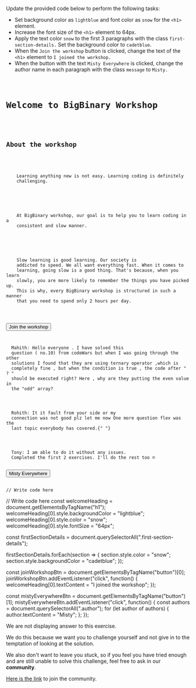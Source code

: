 Update the provided code below
to perform the following tasks:

- Set background color as `lightblue`
  and
  font color as `snow` for the
  `<h1>` element.
- Increase the font size of the `<h1>`
  element to 64px.
- Apply the text color `snow` to the
  first 3 paragraphs with the class
  `first-section-details.` Set the background
  color to `cadetblue`.
- When the `Join the workshop` button is
  clicked, change the text of the `<h1>`
  element to `I joined the workshop.`
- When the button with the text
  `Misty Everywhere` is clicked,
  change the author name in each paragraph
  with the class `message` to `Misty.`

<codeblock language="javascript" type="exercise" testMode="fixedInput" showSolution="false">
<code>
<panel language="html">
<h1>Welcome to BigBinary Workshop</h1>
<div>
  <h2>About the workshop</h2>
  <p class="first-section-details">
    Learning anything new is not easy. Learning coding is definitely
    challenging.
  </p>
  <p class="first-section-details">
    At BigBinary workshop, our goal is to help you to learn coding in a
    consistent and slow manner.
  </p>
  <p class="first-section-details">
    <span id="quote">Slow learning is good learning.</span> Our society is
    addicted to speed. We all want everything fast. When it comes to
    learning, going slow is a good thing. That's because, when you learn
    slowly, you are more likely to remember the things you have picked up.
    This is why, every BigBinary workshop is structured in such a manner
    that you need to spend only 2 hours per day.
  </p>
</div>
<button>Join the workshop</button>

<p class="message">
  <span class="author">Mahith</span>: Hello everyone . I have solved this
  question ( no.10) from codeWars but when I was going through the other
  solutions I found that they are using ternary operator ,which is
  completely fine , but when the condition is true , the code after " ? "
  should be executed right? Here , why are they putting the even value in
  the "odd" array?
</p>
<p class="message">
  <span class="author">Rohith</span>: It it fault from your side or my
  connection was not good plz let me now One more question flex was the
  last topic everybody has covered.{" "}
</p>
<p class="message">
  <span class="author">Tony</span>: I am able to do it without any issues.
  Completed the first 2 exercises. I'll do the rest too ☺️
</p>
<button>Misty Everywhere</button>
</panel>
<panel language="javascript">
// Write code here
</panel>
</code>
<solution>
// Write code here
const welcomeHeading = document.getElementsByTagName("h1");
welcomeHeading[0].style.backgroundColor = "lightblue";
welcomeHeading[0].style.color = "snow";
welcomeHeading[0].style.fontSize = "64px";

const firstSectionDetails = document.querySelectorAll(".first-section-details");

firstSectionDetails.forEach(section => {
  section.style.color = "snow";
  section.style.backgroundColor = "cadetblue";
});

const joinWorkshopBtn = document.getElementsByTagName("button")[0];
joinWorkshopBtn.addEventListener("click", function() {
  welcomeHeading[0].textContent = "I joined the workshop";
});

const mistyEverywhereBtn = document.getElementsByTagName("button")[1];
mistyEverywhereBtn.addEventListener("click", function() {
  const authors = document.querySelectorAll(".author");
  for (let author of authors) {
    author.textContent = "Misty";
  };
});
</solution>
</codeblock>

We are not displaying answer to this exercise.

We do this because we want you to challenge yourself
and
not give in to the temptation of looking at the solution.

We also don't want to leave you stuck, so if you feel
you have tried enough and are still unable to solve
this challenge, feel free to ask in our **community**.

[Here is the link](https://join.slack.com/t/bigbinaryacademy/shared_invite/zt-2d8ias5ud-ywkjF1xRyV9Nbne1_sGQag) to join the community.
